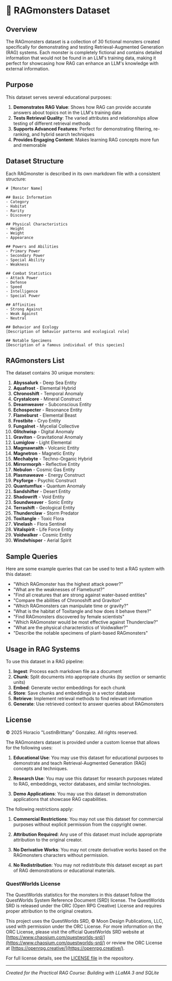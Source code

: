 # 🧩 RAGmonsters Dataset

## Overview

The RAGmonsters dataset is a collection of 30 fictional monsters created specifically for demonstrating and testing Retrieval-Augmented Generation (RAG) systems. Each monster is completely fictional and contains detailed information that would not be found in an LLM's training data, making it perfect for showcasing how RAG can enhance an LLM's knowledge with external information.

## Purpose

This dataset serves several educational purposes:

1. **Demonstrates RAG Value**: Shows how RAG can provide accurate answers about topics not in the LLM's training data
2. **Tests Retrieval Quality**: The varied attributes and relationships allow testing of different retrieval methods
3. **Supports Advanced Features**: Perfect for demonstrating filtering, re-ranking, and hybrid search techniques
4. **Provides Engaging Content**: Makes learning RAG concepts more fun and memorable

## Dataset Structure

Each RAGmonster is described in its own markdown file with a consistent structure:

```
# [Monster Name]

## Basic Information
- Category
- Habitat
- Rarity
- Discovery

## Physical Characteristics
- Height
- Weight
- Appearance

## Powers and Abilities
- Primary Power
- Secondary Power
- Special Ability
- Weakness

## Combat Statistics
- Attack Power
- Defense
- Speed
- Intelligence
- Special Power

## Affinities
- Strong Against
- Weak Against
- Neutral

## Behavior and Ecology
[Description of behavior patterns and ecological role]

## Notable Specimens
[Description of a famous individual of this species]
```

## RAGmonsters List

The dataset contains 30 unique monsters:

1. **Abyssalurk** - Deep Sea Entity
2. **Aquafrost** - Elemental Hybrid
3. **Chronoshift** - Temporal Anomaly
4. **Crystalcore** - Mineral Construct
5. **Dreamweaver** - Subconscious Entity
6. **Echospecter** - Resonance Entity
7. **Flameburst** - Elemental Beast
8. **Frostbite** - Cryo Entity
9. **Fungalnet** - Mycelial Collective
10. **Glitchwisp** - Digital Anomaly
11. **Graviton** - Gravitational Anomaly
12. **Lumiglow** - Light Elemental
13. **Magmawraith** - Volcanic Entity
14. **Magnetron** - Magnetic Entity
15. **Mechabyte** - Techno-Organic Hybrid
16. **Mirrormorph** - Reflective Entity
17. **Nebulon** - Cosmic Gas Entity
18. **Plasmaweave** - Energy Construct
19. **Psyforge** - Psychic Construct
20. **Quantumflux** - Quantum Anomaly
21. **Sandshifter** - Desert Entity
22. **Shadowrift** - Void Entity
23. **Soundweaver** - Sonic Entity
24. **Terrashift** - Geological Entity
25. **Thunderclaw** - Storm Predator
26. **Toxitangle** - Toxic Flora
27. **Vinelash** - Flora Sentinel
28. **Vitalspirit** - Life Force Entity
29. **Voidwalker** - Cosmic Entity
30. **Windwhisper** - Aerial Spirit

## Sample Queries

Here are some example queries that can be used to test a RAG system with this dataset:

- "Which RAGmonster has the highest attack power?"
- "What are the weaknesses of Flameburst?"
- "Find all creatures that are strong against water-based entities"
- "Compare the abilities of Chronoshift and Graviton"
- "Which RAGmonsters can manipulate time or gravity?"
- "What is the habitat of Toxitangle and how does it behave there?"
- "Find RAGmonsters discovered by female scientists"
- "Which RAGmonster would be most effective against Thunderclaw?"
- "What are the physical characteristics of Voidwalker?"
- "Describe the notable specimens of plant-based RAGmonsters"

## Usage in RAG Systems

To use this dataset in a RAG pipeline:

1. **Ingest**: Process each markdown file as a document
2. **Chunk**: Split documents into appropriate chunks (by section or semantic units)
3. **Embed**: Generate vector embeddings for each chunk
4. **Store**: Save chunks and embeddings in a vector database
5. **Retrieve**: Implement retrieval methods to find relevant information
6. **Generate**: Use retrieved context to answer queries about RAGmonsters

## License

© 2025 Horacio "LostInBrittany" Gonzalez. All rights reserved.

The RAGmonsters dataset is provided under a custom license that allows for the following uses:

1. **Educational Use**: You may use this dataset for educational purposes to demonstrate and teach Retrieval-Augmented Generation (RAG) concepts and techniques.

2. **Research Use**: You may use this dataset for research purposes related to RAG, embeddings, vector databases, and similar technologies.

3. **Demo Applications**: You may use this dataset in demonstration applications that showcase RAG capabilities.

The following restrictions apply:

1. **Commercial Restrictions**: You may not use this dataset for commercial purposes without explicit permission from the copyright owner.

2. **Attribution Required**: Any use of this dataset must include appropriate attribution to the original creator.

3. **No Derivative Works**: You may not create derivative works based on the RAGmonsters characters without permission.

4. **No Redistribution**: You may not redistribute this dataset except as part of RAG demonstrations or educational materials.

### QuestWorlds License

The QuestWorlds statistics for the monsters in this dataset follow the QuestWorlds System Reference Document (SRD) license. The QuestWorlds SRD is released under the ORC (Open RPG Creative) License and requires proper attribution to the original creators.

This project uses the QuestWorlds SRD, © Moon Design Publications, LLC, used with permission under the ORC License. For more information on the ORC License, please visit the official QuestWorlds SRD website at [https://www.chaosium.com/questworlds-srd/](https://www.chaosium.com/questworlds-srd/) or review the ORC License at [https://openrpg.creative/](https://openrpg.creative/).

For full license details, see the [LICENSE file](./LICENSE.md) in the repository.

---

*Created for the Practical RAG Course: Building with LLaMA 3 and SQLite*
